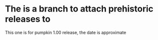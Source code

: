 # The is a branch to attach prehistoric releases to

This one is for pumpkin 1.00 release, the date is approximate

